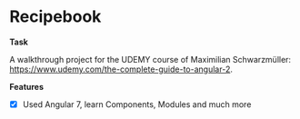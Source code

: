 # Recipebook


**Task**

A walkthrough project for the UDEMY course of Maximilian Schwarzmüller: https://www.udemy.com/the-complete-guide-to-angular-2.

**Features**
- [x] Used Angular 7, learn Components, Modules and much more
